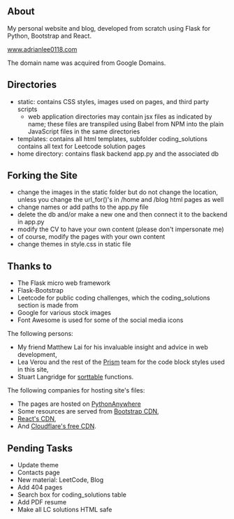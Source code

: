 ## About
My personal website and blog, developed from scratch using Flask for Python, Bootstrap and React.

www.adrianlee0118.com

The domain name was acquired from Google Domains.

## Directories
  - static: contains CSS styles, images used on pages, and third party scripts
    - web application directories may contain jsx files as indicated by name; these files are transpiled using Babel from NPM into the plain JavaScript files in the same directories
  - templates: contains all html templates, subfolder coding_solutions contains all text for Leetcode solution pages
  - home directory: contains flask backend app.py and the associated db

## Forking the Site
  - change the images in the static folder but do not change the location, unless you change the url_for()'s in /home and /blog html pages as well
  - change names or add paths to the app.py file
  - delete the db and/or make a new one and then connect it to the backend in app.py
  - modify the CV to have your own content (please don't impersonate me)
  - of course, modify the pages with your own content
  - change themes in style.css in static file

## Thanks to
  - The Flask micro web framework
  - Flask-Bootstrap
  - Leetcode for public coding challenges, which the coding_solutions section is made from
  - Google for various stock images
  - Font Awesome is used for some of the social media icons

The following persons:
  - My friend Matthew Lai for his invaluable insight and advice in web development,
  - Lea Verou and the rest of the [Prism](https://prismjs.com/) team for the code block styles used in this site,
  - Stuart Langridge for [sorttable](http://www.kryogenix.org/code/browser/sorttable/) functions.

The following companies for hosting site's files:
  - The pages are hosted on [PythonAnywhere](https://www.pythonanywhere.com/)
  - Some resources are served from [Bootstrap CDN](https://www.bootstrapcdn.com/),
  - [React's CDN](https://reactjs.org/),
  - And [Cloudflare's free CDN](https://www.cloudflare.com/en-ca/).

## Pending Tasks
  - Update theme
  - Contacts page
  - New material: LeetCode, Blog
  - Add 404 pages
  - Search box for coding_solutions table
  - Add PDF resume
  - Make all LC solutions HTML safe
